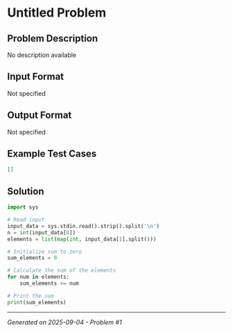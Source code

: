 # Untitled Problem

## Problem Description
No description available

## Input Format
Not specified

## Output Format
Not specified

## Example Test Cases
```json
[]
```

## Solution
```python
import sys

# Read input
input_data = sys.stdin.read().strip().split('\n')
n = int(input_data[0])
elements = list(map(int, input_data[1].split()))

# Initialize sum to zero
sum_elements = 0

# Calculate the sum of the elements
for num in elements:
    sum_elements += num

# Print the sum
print(sum_elements)
```

---
*Generated on 2025-09-04 - Problem #1*